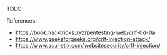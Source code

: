 TODO

References:
- https://book.hacktricks.xyz/pentesting-web/crlf-0d-0a
- https://www.geeksforgeeks.org/crlf-injection-attack/
- https://www.acunetix.com/websitesecurity/crlf-injection/
